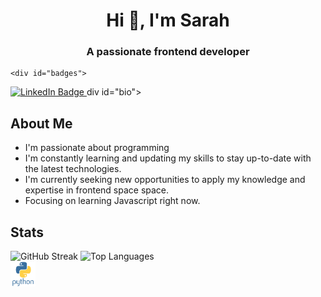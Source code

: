 <!DOCTYPE html>
<html>

<body>
    <h1 align="center">Hi 👋, I'm Sarah</h1>
    <h3 align="center">A passionate frontend developer</h3>

    <div id="badges">
  <a href="[link to your LinkedIn profile]">
    <img src="https://jo.linkedin.com/in/sarah-a-a68318143?trk" alt="LinkedIn Badge"/>
  </a>

</div>
div id="bio">
  <h2>About Me</h2>
  <ul>
    <li>I'm passionate about programming </li>
    <li>I'm constantly learning and updating my skills to stay up-to-date with the latest technologies.</li>    <li>I'm currently seeking new opportunities to apply my knowledge and expertise in frontend space space.</li>
    <li>Focusing on learning Javascript right now.</li>
  </ul>
</div>
<div id="stats">
  <h2>Stats</h2>
  <img src="https://streak-stats.demolab.com?user=sarahkh9&theme=transparent&fire=EB5454" alt="GitHub Streak"/>
  <img src="https://github-readme-stats.vercel.app/api/top-langs/?username=sarahwkh9&layout=compact&theme=vision-friendly-dark" alt="Top Languages"/>
</div>

<div>
  <img src="https://github.com/devicons/devicon/blob/master/icons/python/python-original-wordmark.svg" title="Python" alt="Py" width="40" height="40"/>&nbsp;
  <div>


</body>





</html>
